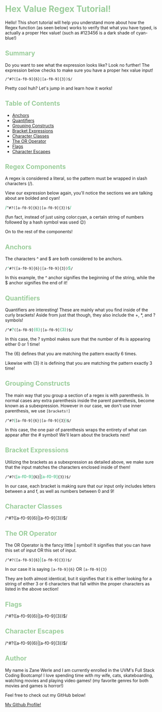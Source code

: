 # <span style="color:#9bcd9b">Hex Value Regex Tutorial!<span>

Hello! This short tutorial will help you understand more about how the Regex function (as seen below) works to verify that what you have typed, is actually a proper Hex value! (such as #123456 is a dark shade of cyan-blue!)

## <span style="color:#9bcd9b">Summary<span>

Do you want to see what the expression looks like? Look no further! The expression below checks to make sure you have a proper hex value input!

`/^#?([a-f0-9]{6}|[a-f0-9]{3})$/`

Pretty cool huh? Let's jump in and learn how it works!

## <span style="color:#9bcd9b">Table of Contents<span>

- [Anchors](#anchors)
- [Quantifiers](#quantifiers)
- [Grouping Constructs](#grouping-constructs)
- [Bracket Expressions](#bracket-expressions)
- [Character Classes](#character-classes)
- [The OR Operator](#the-or-operator)
- [Flags](#flags)
- [Character Escapes](#character-escapes)

## <span style="color:#9bcd9b">Regex Components<span>

A regex is considered a literal, so the pattern must be wrapped in slash characters (/).

View our expression below again, you'll notice the sections we are talking about are bolded and cyan!

<span style="color:#6fcb9f; font-weight: bold">/</span>`^#?([a-f0-9]{6}|[a-f0-9]{3})$`<span style="color:#6fcb9f; font-weight: bold">/</span>

(fun fact, instead of just using color:cyan, a certain string of numbers followed by a hash symbol was used 😉)

On to the rest of the components!

## <span style="color:#9bcd9b">Anchors</span>

The characters ^ and $ are both considered to be anchors.

`/`<span style="color:#6fcb9f; font-weight: bold">^</span>`#?([a-f0-9]{6}|[a-f0-9]{3})`<span style="color:#6fcb9f; font-weight: bold">$</span>`/`

In this example, the ^ anchor signifies the beginning of the string, while the $ anchor signifies the end of it! 

## <span style="color:#9bcd9b">Quantifiers</span>

Quantifiers are interesting! These are mainly what you find inside of the curly brackets! Aside from just that though, they also include the +, *, and ? symbols!

`/^#`<span style="color:#6fcb9f; font-weight: bold">?</span>`([a-f0-9]`<span style="color:#6fcb9f; font-weight: bold">{6}</span>`|[a-f0-9]`<span style="color:#6fcb9f; font-weight: bold">{3}</span>`)$/`

In this case, the ? symbol makes sure that the number of #s is appearing either 0 or 1 time!

The {6} defines that you are matching the pattern exactly 6 times.

Likewise with {3} it is defining that you are matching the pattern exactly 3 time!

## <span style="color:#9bcd9b">Grouping Constructs</span>

The main way that you group a section of a regex is with parenthesis. In normal cases any extra parenthesis inside the parent parenthesis, become known as a subexpression. However in our case, we don't use inner parenthesis, we use `[brackets!]`

`/^#?`<span style="color:#6fcb9f; font-weight: bold">(</span>`[a-f0-9]{6}|[a-f0-9]{3}`<span style="color:#6fcb9f; font-weight: bold">)</span>`$/`

In this case, the one pair of parenthesis wraps the entirety of what can appear after the # symbol! We'll learn about the brackets next!

## <span style="color:#9bcd9b">Bracket Expressions</span>

Utilizing the brackets as a subexpression as detailed above, we make sure that the input matches the characters enclosed inside of them!

`/^#?(`<span style="color:#6fcb9f; font-weight: bold">[a-f0-9]</span>`{6}`|<span style="color:#6fcb9f; font-weight: bold">[a-f0-9]</span>`{3})$/`

In our case, each bracket is making sure that our input only includes letters between a and f, as well as numbers between 0 and 9!

## <span style="color:#9bcd9b">Character Classes</span>

/^#?([a-f0-9]{6}|[a-f0-9]{3})$/

## <span style="color:#9bcd9b">The OR Operator</span>

The OR Operator is the fancy little | symbol! It signifies that you can have this set of input OR this set of input.

`/^#?([a-f0-9]{6}`<span style="color:#6fcb9f; font-weight: bold">|</span>`[a-f0-9]{3})$/`

In our case it is saying `[a-f0-9]{6}` OR `[a-f0-9]{3}`

They are both almost identical, but it signifies that it is either looking for a string of either 3 or 6 characters that fall within the proper characters as listed in the above section!

## <span style="color:#9bcd9b">Flags</span>

/^#?([a-f0-9]{6}|[a-f0-9]{3})$/

## <span style="color:#9bcd9b">Character Escapes</span>

/^#?([a-f0-9]{6}|[a-f0-9]{3})$/

## <span style="color:#9bcd9b">Author<span>

My name is Zane Werle and I am currently enrolled in the UVM's Full Stack Coding Bootcamp! I love spending time with my wife, cats, skateboarding, watching movies and playing video games! (my favorite genres for both movies and games is horror!)

Feel free to check out my GitHub below!

[My Github Profile!](https://github.com/Bidoofs-Dad)